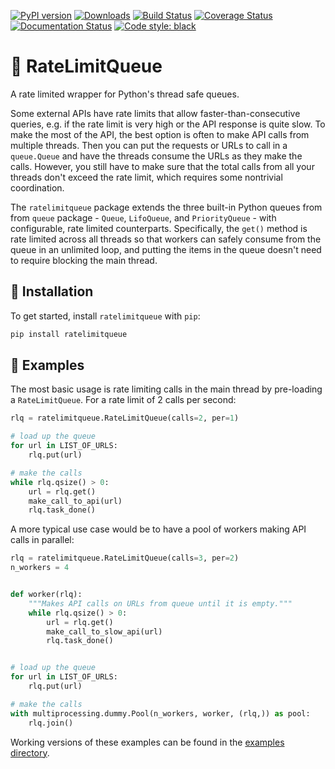 [![PyPI version](https://badge.fury.io/py/ratelimitqueue.svg)](https://badge.fury.io/py/ratelimitqueue) [![Downloads](https://pepy.tech/badge/ratelimitqueue)](https://pepy.tech/project/ratelimitqueue) [![Build Status](https://travis-ci.com/JohnPaton/ratelimitqueue.svg?branch=master)](https://travis-ci.com/JohnPaton/ratelimitqueue) [![Coverage Status](https://coveralls.io/repos/github/JohnPaton/ratelimitqueue/badge.svg)](https://coveralls.io/github/JohnPaton/ratelimitqueue) [![Documentation Status](https://readthedocs.org/projects/ratelimitqueue/badge/?version=latest)](https://ratelimitqueue.readthedocs.io/en/latest/?badge=latest)
[![Code style: black](https://img.shields.io/badge/code%20style-black-000000.svg)](https://github.com/ambv/black)

# 🛑 RateLimitQueue

A rate limited wrapper for Python's thread safe queues.

Some external APIs have rate limits that allow faster-than-consecutive queries, e.g. if the rate limit is very high or the API response is quite slow. To make the most of the API, the best option is often to make API calls from multiple threads. Then you can put the requests or URLs to call in a `queue.Queue` and have the threads consume the URLs as they make the calls. However, you still have to make sure that the total calls from all your threads don't exceed the rate limit, which requires some nontrivial coordination. 

The `ratelimitqueue` package extends the three built-in Python queues from from `queue` package - `Queue`, `LifoQueue`, and `PriorityQueue` - with configurable, rate limited counterparts. Specifically, the `get()` method is rate limited across all threads so that workers can safely consume from the queue in an unlimited loop, and putting the items in the queue doesn't need to require blocking the main thread.

## 🔌 Installation

To get started, install `ratelimitqueue` with `pip`:

```bash
pip install ratelimitqueue
```

## 🌟 Examples

The most basic usage is rate limiting calls in the main thread by pre-loading a `RateLimitQueue`. For a rate limit of 2 calls per second:

```python
rlq = ratelimitqueue.RateLimitQueue(calls=2, per=1)

# load up the queue
for url in LIST_OF_URLS:
    rlq.put(url)

# make the calls
while rlq.qsize() > 0:
    url = rlq.get()
    make_call_to_api(url)
    rlq.task_done()

```

A more typical use case would be to have a pool of workers making API calls in parallel:

```python
rlq = ratelimitqueue.RateLimitQueue(calls=3, per=2)
n_workers = 4


def worker(rlq):
    """Makes API calls on URLs from queue until it is empty."""
    while rlq.qsize() > 0:
        url = rlq.get()
        make_call_to_slow_api(url)
        rlq.task_done()


# load up the queue
for url in LIST_OF_URLS:
    rlq.put(url)

# make the calls
with multiprocessing.dummy.Pool(n_workers, worker, (rlq,)) as pool:
    rlq.join()

```

Working versions of these examples can be found in the [examples directory](https://github.com/JohnPaton/ratelimitqueue/tree/master/examples).
